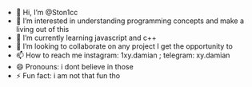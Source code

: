 - 👋 Hi, I’m @Ston1cc
- 👀 I’m interested in understanding programming concepts and make a living out of this      
- 🌱 I’m currently learning javascript and c++
- 💞️ I’m looking to collaborate on any project I get the opportunity to
- 📫 How to reach me instagram: 1xy.damian ;  telegram: xy.damian
- 😄 Pronouns: i dont believe in those
- ⚡ Fun fact: i am not that fun tho

<!---
Ston1cc/Ston1cc is a ✨ special ✨ repository because its `README.md` (this file) appears on your GitHub profile.
You can click the Preview link to take a look at your changes.
--->
